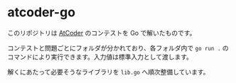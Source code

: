 # atcoder-go

このリポジトリは [AtCoder](https://atcoder.jp/) のコンテストを Go で解いたものです。

コンテストと問題ごとにフォルダが分かれており、各フォルダ内で `go run .` のコマンドにより実行できます。入力値は標準入力として渡します。

解くにあたって必要そうなライブラリを `lib.go` へ順次整備しています。